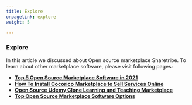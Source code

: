 ```yaml
---
title: Explore
onpagelink: explore
weight: 5

---
```


### **Explore**

In this article we discussed about Open source marketplace Sharetribe. To learn about other marketplace software, please visit following pages:

*   **[Top 5 Open Source Marketplace Software in 2021](https://blog.containerize.com/2021/05/07/top-5-open-source-marketplace-software-in-2021/)**
*   **[How To Install Cocorico Marketplace to Sell Services Online](https://products.containerize.com/marketplace/cocorico/)**
*   **[Open Source Udemy Clone Learning and Teaching Marketplace](https://products.containerize.com/marketplace/edurge/)**
*   **[Top Open Source Marketplace Software Options](https://products.containerize.com/marketplace/)**

